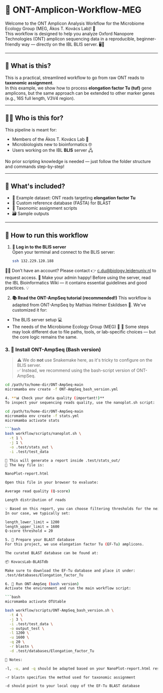 # 🧬 ONT-Amplicon-Workflow-MEG

Welcome to the ONT Amplicon Analysis Workflow for the Microbiome Ecology Group (MEG, Ákos T. Kovács Lab)! 🎉  
This workflow is designed to help you analyze Oxford Nanopore Technologies (ONT) amplicon sequencing data in a reproducible, beginner-friendly way — directly on the IBL BLIS server. 🖥️🐧

---

## 🧪 What is this?

This is a practical, streamlined workflow to go from raw ONT reads to **taxonomic assignment**.  
In this example, we show how to process **elongation factor Tu (tuf)** gene amplicons, but the same approach can be extended to other marker genes (e.g., 16S full length, V3V4 region).

---

## 👩‍🔬 Who is this for?

This pipeline is meant for:
- Members of the Ákos T. Kovács Lab 🧫
- Microbiologists new to bioinformatics 🤓
- Users working on the IBL **BLIS** server 🖧

No prior scripting knowledge is needed — just follow the folder structure and commands step-by-step!

---

## 🧰 What's included?

- 📂 Example dataset: ONT reads targeting **elongation factor Tu**
- 🔧 Custom reference database (FASTA) for BLAST
- 🧾 Taxonomic assignment scripts
- 🗃️ Sample outputs

---

## 🚀 How to run this workflow

1. **🔐 Log in to the BLIS server**  
   Open your terminal and connect to the BLIS server:

   ```bash
   ssh 132.229.120.188
🧑‍💻 Don’t have an account?
Please contact 👉 c.du@biology.leidenuniv.nl to request access.
📘 Make your admin happy!
Before using the server, read the IBL Bioinformatics Wiki — it contains essential guidelines and good practices. 💡

2. **📚 Read the ONT-AmpSeq tutorial (recommended!)**
This workflow is adapted from ONT-AmpSeq by Mathias Helmer Eskildsen 🧠.
We've customized it for:
- The BLIS server setup 💻
- The needs of the Microbiome Ecology Group (MEG) 🧬
🔧 Some steps may look different due to file paths, tools, or lab-specific choices — but the core logic remains the same.

### 3. 🧰 Install ONT-AmpSeq (Bash version)

> ⚠️ We do **not** use Snakemake here, as it's tricky to configure on the BLIS server.  
> ✅ Instead, we recommend using the bash-script version of ONT-AmpSeq.

```bash
cd /path/to/home-dir/ONT-AmpSeq-main
micromamba env create -f ONT-AmpSeq_bash_version.yml

4. **📊 Check your data quality (important!)**
To inspect your sequencing reads quality, use the nanoplot.sh script:

cd /path/to/home-dir/ONT-AmpSeq-main
micromamba env create -f stats.yml
micromamba activate stats

```bash
bash workflow/scripts/nanoplot.sh \
  -t 1 \
  -j 1 \
  -o .test/stats_out \
  -i .test/test_data

📁 This will generate a report inside .test/stats_out/
📌 The key file is:

NanoPlot-report.html

Open this file in your browser to evaluate:

Average read quality (Q-score)

Length distribution of reads

💡 Based on this report, you can choose filtering thresholds for the next step.
In our case, we typically set:

length_lower_limit = 1200
length_upper_limit = 1600
Q-score threshold = 20

5. 🔎 Prepare your BLAST database
For this project, we use elongation factor Tu (EF-Tu) amplicons.

The curated BLAST database can be found at:

📦 KovacsLab-BLASTdb

Make sure to download the EF-Tu database and place it under:
.test/databases/Elongation_factor_Tu

6. 🧪 Run ONT-AmpSeq (bash version)
Activate the environment and run the main workflow script:

```bash
micromamba activate OTUtable

bash workflow/scripts/ONT-AmpSeq_bash_version.sh \
  -t 4 \
  -j 3 \
  -i .test/test_data \
  -o output_test \
  -l 1200 \
  -u 1600 \
  -q 20 \
  -r blastn \
  -d .test/databases/Elongation_factor_Tu

📌 Notes:

-l, -u, and -q should be adapted based on your NanoPlot-report.html results

-r blastn specifies the method used for taxonomic assignment

-d should point to your local copy of the EF-Tu BLAST database
